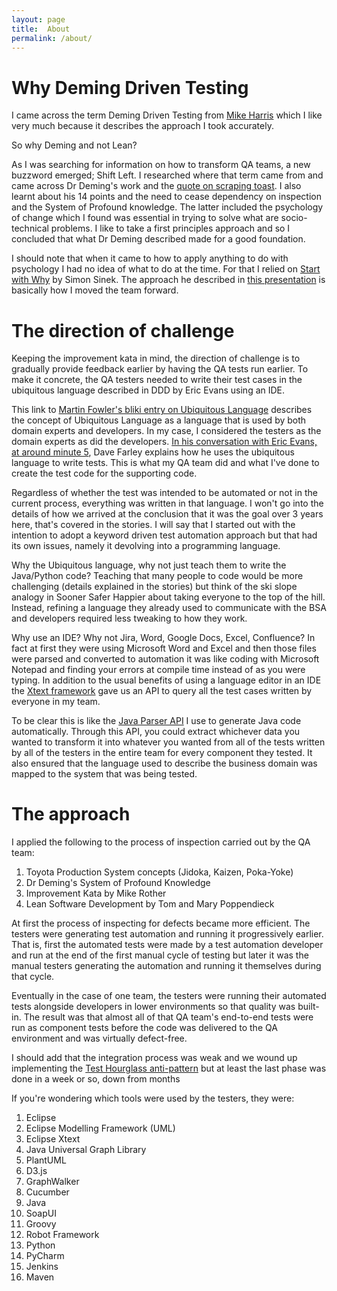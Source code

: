 ```yaml
---
layout: page
title:  About
permalink: /about/
---
```


# Why Deming Driven Testing

I came across the term Deming Driven Testing from [Mike Harris](https://testandanalysis.home.blog/) which I like very much because it describes the approach I took accurately.

So why Deming and not Lean?

As I was searching for information on how to transform QA teams, a new buzzword emerged; Shift Left.
I researched where that term came from and came across Dr Deming's work and the [quote on scraping toast](https://deming.org/you-burn-ill-scrape/).
I also learnt about his 14 points and the need to cease dependency on inspection and the System of Profound knowledge.
The latter included the psychology of change which I found was essential in trying to solve what are socio-technical problems.
I like to take a first principles approach and so I concluded that what Dr Deming described made for a good foundation. 

I should note that when it came to how to apply anything to do with psychology I had no idea of what to do at the time.
For that I relied on [Start with Why](https://simonsinek.com/books/start-with-why/) by Simon Sinek.
The approach he described in [this presentation](https://www.youtube.com/watch?v=N9d0NqSztWA&t=188s) is basically how I moved the team forward. 

# The direction of challenge

Keeping the improvement kata in mind, the direction of challenge is to gradually provide feedback earlier by having the QA tests run earlier.
To make it concrete, the QA testers needed to write their test cases in the ubiquitous language described in DDD by Eric Evans using an IDE.

This link to [Martin Fowler's bliki entry on Ubiquitous Language](https://martinfowler.com/bliki/UbiquitousLanguage.html) describes the concept of Ubiquitous Language as a language that is used by both domain experts and developers. 
In my case, I considered the testers as the domain experts as did the developers. 
[In his conversation with Eric Evans, at around minute 5](https://youtube.com/clip/UgkxwDpbV3Wzrdz0mNow9cglz9_KJuxLmj25?si=6Sx67uKN7UoKukVM), Dave Farley explains how he uses the ubiquitous language to write tests. 
This is what my QA team did and what I've done to create the test code for the supporting code. 

Regardless of whether the test was intended to be automated or not in the current process, everything was written in that language.
I won't go into the details of how we arrived at the conclusion that it was the goal over 3 years here, that's covered in the stories.
I will say that I started out with the intention to adopt a keyword driven test automation approach but that had its own issues, namely it devolving into a programming language.

Why the Ubiquitous language, why not just teach them to write the Java/Python code?
Teaching that many people to code would be more challenging (details explained in the stories) but think of the ski slope analogy in Sooner Safer Happier about taking everyone to the top of the hill.
Instead, refining a language they already used to communicate with the BSA and developers required less tweaking to how they work.

Why use an IDE? Why not Jira, Word, Google Docs, Excel, Confluence? 
In fact at first they were using Microsoft Word and Excel and then those files were parsed and converted to automation it was like coding with Microsoft Notepad and finding your errors at compile time instead of as you were typing.
In addition to the usual benefits of using a language editor in an IDE the [Xtext framework](https://eclipse.dev/Xtext/) gave us an API to query all the test cases written by everyone in my team.

To be clear this is like the [Java Parser API](https://javaparser.org/) I use to generate Java code automatically.
Through this API, you could extract whichever data you wanted to transform it into whatever you wanted from all of the tests written by all of the testers in the entire team for every component they tested.
It also ensured that the language used to describe the business domain was mapped to the system that was being tested.

# The approach

I applied the following to the process of inspection carried out by the QA team:

1. Toyota Production System concepts (Jidoka, Kaizen, Poka-Yoke)
2. Dr Deming's System of Profound Knowledge
3. Improvement Kata by Mike Rother
4. Lean Software Development by Tom and Mary Poppendieck

At first the process of inspecting for defects became more efficient. 
The testers were generating test automation and running it progressively earlier.
That is, first the automated tests were made by a test automation developer and run at the end of the first manual cycle of testing but later it was the manual testers generating the automation and running it themselves during that cycle.

Eventually in the case of one team, the testers were running their automated tests alongside developers in lower environments so that quality was built-in. 
The result was that almost all of that QA team's end-to-end tests were run as component tests before the code was delivered to the QA environment and was virtually defect-free.

I should add that the integration process was weak and we wound up implementing the [Test Hourglass anti-pattern](https://testing.googleblog.com/2020/11/fixing-test-hourglass.html) but at least the last phase was done in a week or so, down from months

If you're wondering which tools were used by the testers, they were:

1. Eclipse
2. Eclipse Modelling Framework (UML)
3. Eclipse Xtext
4. Java Universal Graph Library
5. PlantUML
6. D3.js
7. GraphWalker
8. Cucumber
9. Java
10. SoapUI
11. Groovy
12. Robot Framework
13. Python
14. PyCharm
15. Jenkins
16. Maven
